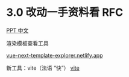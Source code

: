 # 3.0 改动一手资料看 RFC

[PPT 中文](https://www.zhihu.com/people/zhouyuanda)

渲染模板查看工具

[vue-next-template-explorer.netlify.app](https://vue-next-template-explorer.netlify.app/#%7B%22src%22%3A%22%3Cdiv%3EHello%20World!%3C%2Fdiv%3E%5Cr%5Cn%3Cspan%20%3Aid%3D'id'%3E1%3C%2Fspan%3E%22%2C%22options%22%3A%7B%22mode%22%3A%22module%22%2C%22prefixIdentifiers%22%3Afalse%2C%22optimizeBindings%22%3Afalse%2C%22hoistStatic%22%3Afalse%2C%22cacheHandlers%22%3Afalse%2C%22scopeId%22%3Anull%7D%7D)

新工具：vite（法语 “快”）
[vite](https://github.com/vuejs/vite)
